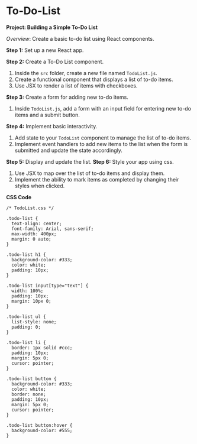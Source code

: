 # To-Do-List

**Project: Building a Simple To-Do List**

*Overview*: Create a basic to-do list using React components.

**Step 1:** Set up a new React app.

**Step 2:** Create a To-Do List component.

1. Inside the `src` folder, create a new file named `TodoList.js`.
2. Create a functional component that displays a list of to-do items.
3. Use JSX to render a list of items with checkboxes.

**Step 3:** Create a form for adding new to-do items.

1. Inside `TodoList.js`, add a form with an input field for entering new to-do items and a submit button.

**Step 4:** Implement basic interactivity.

1. Add state to your `TodoList` component to manage the list of to-do items.
2. Implement event handlers to add new items to the list when the form is submitted and update the state accordingly.

**Step 5:** Display and update the list.
**Step 6:** Style your app using css.


1. Use JSX to map over the list of to-do items and display them.
2. Implement the ability to mark items as completed by changing their styles when clicked.

**CSS Code**

```
/* TodoList.css */

.todo-list {
  text-align: center;
  font-family: Arial, sans-serif;
  max-width: 400px;
  margin: 0 auto;
}

.todo-list h1 {
  background-color: #333;
  color: white;
  padding: 10px;
}

.todo-list input[type="text"] {
  width: 100%;
  padding: 10px;
  margin: 10px 0;
}

.todo-list ul {
  list-style: none;
  padding: 0;
}

.todo-list li {
  border: 1px solid #ccc;
  padding: 10px;
  margin: 5px 0;
  cursor: pointer;
}

.todo-list button {
  background-color: #333;
  color: white;
  border: none;
  padding: 10px;
  margin: 5px 0;
  cursor: pointer;
}

.todo-list button:hover {
  background-color: #555;
}
```

